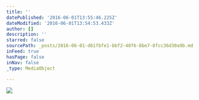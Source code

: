```yaml
---
title: ''
datePublished: '2016-06-01T13:55:46.225Z'
dateModified: '2016-06-01T13:54:53.433Z'
author: []
description: ''
starred: false
sourcePath: _posts/2016-06-01-d61fbfe1-bbf2-40f6-8be7-8fcc36d30a9b.md
inFeed: true
hasPage: false
inNav: false
_type: MediaObject

---
```

![](https://the-grid-user-content.s3-us-west-2.amazonaws.com/41b5400b-01cd-459b-ac8d-9c2cf064a9f6.jpg)